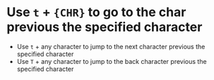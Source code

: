 # Use `t` + `{CHR}` to go to the char previous the specified character

- Use `t` + any character to jump to the next character previous the specified character
- Use `T` + any character to jump to the back character previous the specified character
